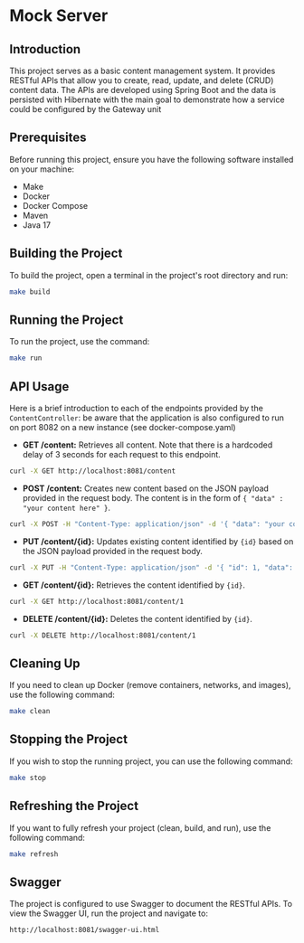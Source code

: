 # Mock Server

## Introduction
This project serves as a basic content management system. It provides RESTful APIs that allow you to create, read, update, and delete (CRUD) content data. The APIs are developed using Spring Boot and the data is persisted with Hibernate with the main goal to 
demonstrate how a service could be configured by the Gateway unit

## Prerequisites
Before running this project, ensure you have the following software installed on your machine:

- Make
- Docker
- Docker Compose
- Maven
- Java 17

## Building the Project
To build the project, open a terminal in the project's root directory and run:

```bash
make build
```

## Running the Project
To run the project, use the command:

```bash
make run
```

## API Usage

Here is a brief introduction to each of the endpoints provided by the `ContentController`: 
be aware that the application is also configured to run on port 8082 on a new instance (see docker-compose.yaml)

- **GET /content:** Retrieves all content. Note that there is a hardcoded delay of 3 seconds for each request to this endpoint.

```bash
curl -X GET http://localhost:8081/content
```

- **POST /content:** Creates new content based on the JSON payload provided in the request body. The content is in the form of `{ "data" : "your content here" }`.

```bash
curl -X POST -H "Content-Type: application/json" -d '{ "data": "your content here" }' http://localhost:8081/content
```

- **PUT /content/{id}:** Updates existing content identified by `{id}` based on the JSON payload provided in the request body.

```bash
curl -X PUT -H "Content-Type: application/json" -d '{ "id": 1, "data": "updated content here" }' http://localhost:8081/content/1
```

- **GET /content/{id}:** Retrieves the content identified by `{id}`.

```bash
curl -X GET http://localhost:8081/content/1
```

- **DELETE /content/{id}:** Deletes the content identified by `{id}`.

```bash
curl -X DELETE http://localhost:8081/content/1
```

## Cleaning Up
If you need to clean up Docker (remove containers, networks, and images), use the following command:

```bash
make clean
```

## Stopping the Project
If you wish to stop the running project, you can use the following command:

```bash
make stop
```

## Refreshing the Project
If you want to fully refresh your project (clean, build, and run), use the following command:

```bash
make refresh
```

## Swagger
The project is configured to use Swagger to document the RESTful APIs. To view the Swagger UI, run the project and navigate to:

```bash
http://localhost:8081/swagger-ui.html
```

